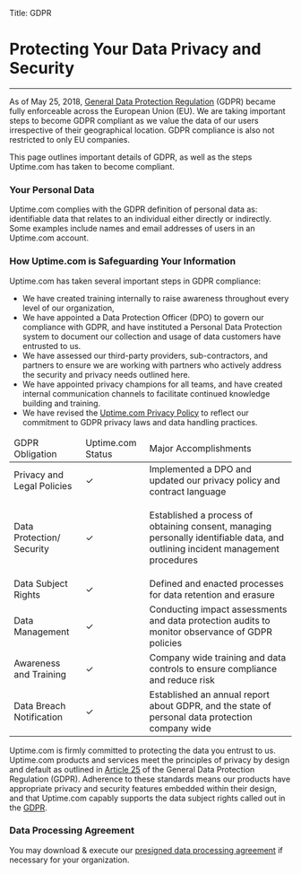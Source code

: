 Title: GDPR

<h1 class="mt-5 text-center">Protecting Your Data Privacy and Security</h1>
<hr class="my-5 bg-success w-25">
<div class="container bg-white mb-5">
  <p>As of May 25, 2018,&nbsp;<a href="https://ec.europa.eu/info/law/law-topic/data-protection_en" target="_blank" rel="noopener">General Data Protection Regulation</a>&nbsp;(GDPR) became fully enforceable across the European Union (EU). We are taking important steps to become GDPR compliant as we value the data of our users irrespective of their geographical location. GDPR compliance is also not restricted to only EU companies.</p>
  <p>This page outlines important details of GDPR, as well as the steps Uptime.com has taken to become compliant.</p>
  <h3>Your Personal Data</h3>
  <p>Uptime.com complies with the GDPR definition of personal data as: identifiable data that relates to an individual either directly or indirectly. Some examples include names and email addresses of users in an Uptime.com account.</p>
  <h3>How Uptime.com is Safeguarding Your Information</h3>
  <p>Uptime.com has taken several important steps in GDPR compliance:</p>
  <ul>
    <li>We have created training internally to raise awareness throughout every level of our organization,</li>
    <li>We have appointed a Data Protection Officer (DPO) to govern our compliance with GDPR, and have instituted a Personal Data Protection system to document our collection and usage of data customers have entrusted to us.</li>
    <li>We have assessed our third-party providers, sub-contractors, and partners to ensure we are working with partners who actively address the security and privacy needs outlined here.</li>
    <li>We have appointed privacy champions for all teams, and have created internal communication channels to facilitate continued knowledge building and training.</li>
    <li>We have revised the&nbsp;<a href="{filename}privacy-policy.md">Uptime.com Privacy Policy</a>&nbsp;to reflect our commitment to GDPR privacy laws and data handling practices.</li>
  </ul>

  <table class="table w-75">
    <thead class="bg-success text-white">
      <tr>
        <td scope="col">GDPR Obligation</td>
        <td scope="col">Uptime.com Status</td>
        <td scope="col">Major Accomplishments</td>
      </tr>
    </thead>
    <tbody>
      <tr>
        <td>Privacy and Legal Policies</td>
        <td>✓</td>
        <td>Implemented a DPO and updated our privacy policy and contract language</td>
      </tr>
      <tr>
        <td>Data Protection/ Security</td>
        <td>✓</td>
        <td>
          <p>Established a process of obtaining consent, managing personally identifiable data, and outlining incident management procedures</p>
        </td>
      </tr>
      <tr>
        <td>Data Subject Rights</td>
        <td>✓</td>
        <td>Defined and enacted processes for data retention and erasure</td>
      </tr>
      <tr>
        <td>Data Management</td>
        <td>✓</td>
        <td>Conducting impact assessments and data protection audits to monitor observance of GDPR policies</td>
      </tr>
      <tr>
        <td>Awareness and Training</td>
        <td>✓</td>
        <td>Company wide training and data controls to ensure compliance and reduce risk</td>
      </tr>
      <tr>
        <td>Data Breach Notification</td>
        <td>✓</td>
        <td>Established an annual report about GDPR, and the state of personal data protection company wide</td>
      </tr>
    </tbody>
  </table>

  <p>Uptime.com is firmly committed to protecting the data you entrust to us. Uptime.com products and services meet the principles of privacy by design and default as outlined in&nbsp;<a href="https://gdpr-info.eu/art-25-gdpr/" target="_blank" rel="noopener">Article 25</a>&nbsp;of the General Data Protection Regulation (GDPR). Adherence to these standards means our products have appropriate privacy and security features embedded within their design, and that Uptime.com capably supports the data subject rights called out in the&nbsp;<a href="https://ec.europa.eu/info/law/law-topic/data-protection/reform/rights-citizens/my-rights/what-are-my-rights_en" target="_blank" rel="noopener">GDPR</a>.</p>
  <h3>Data Processing Agreement</h3>
  <p>You may download &amp; execute our&nbsp;<a href="{static}/pdf/UptimeDotCom_Data_Processing_Agreement.pdf" target="_blank" rel="noopener">presigned data processing agreement</a>&nbsp;if necessary for your organization.</p>
</div>

